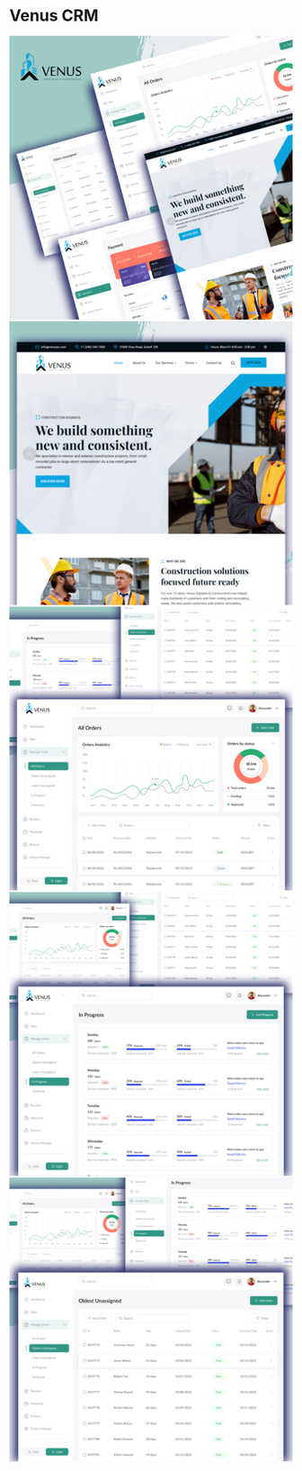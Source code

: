 # Venus CRM

<img src="./images/venus1.png" alt="venus1">
<img src="./images/venus5.png" alt="venus5">
<img src="./images/venus2.png" alt="venus2">
<img src="./images/venus3.png" alt="venus3">
<img src="./images/venus4.png" alt="venus4">
